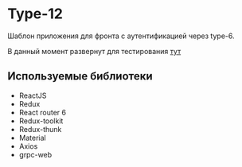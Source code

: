 # Type-12

Шаблон приложения для фронта с аутентификацией через type-6.

В данный момент развернут для тестирования [тут](https://pattern.shlimtech.org)

## Используемые библиотеки

* ReactJS
* Redux
* React router 6
* Redux-toolkit
* Redux-thunk
* Material
* Axios
* grpc-web